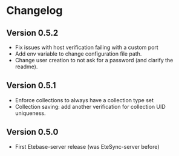 # Changelog

## Version 0.5.2
* Fix issues with host verification failing with a custom port
* Add env variable to change configuration file path.
* Change user creation to not ask for a password (and clarify the readme).

## Version 0.5.1
* Enforce collections to always have a collection type set
* Collection saving: add another verification for collection UID uniqueness.

## Version 0.5.0
* First Etebase-server release (was EteSync-server before)
